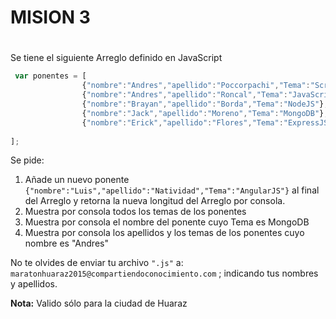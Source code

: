 # MISION 3 <h1>
Se tiene el siguiente Arreglo definido en JavaScript
```javascript
 var ponentes = [
                {"nombre":"Andres","apellido":"Poccorpachi","Tema":"Scrum"},
                {"nombre":"Andres","apellido":"Roncal","Tema":"JavaScript"},
                {"nombre":"Brayan","apellido":"Borda","Tema":"NodeJS"},
                {"nombre":"Jack","apellido":"Moreno","Tema":"MongoDB"},
                {"nombre":"Erick","apellido":"Flores","Tema":"ExpressJS"},
                
];

``` 
Se pide:

1. Añade un nuevo ponente ` {"nombre":"Luis","apellido":"Natividad","Tema":"AngularJS"} ` al final del Arreglo y retorna la nueva longitud del Arreglo por consola.
2. Muestra por consola todos los temas de los ponentes
3. Muestra por consola el nombre del ponente cuyo Tema es MongoDB
4. Muestra por consola los apellidos y los temas de los ponentes cuyo nombre es "Andres"

No te olvides de enviar tu archivo ` ".js" ` a: ` maratonhuaraz2015@compartiendoconocimiento.com ` ; indicando tus nombres y apellidos.

**Nota:** Valido sólo para la ciudad de Huaraz
